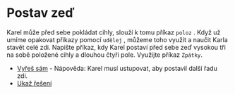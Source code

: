 # Postav zeď

Karel může před sebe pokládat cihly, slouží k tomu příkaz `poloz` .
Když už umíme opakovat příkazy pomocí `udělej` , můžeme toho využít a naučit
Karla stavět celé zdi. Napište příkaz, kdy Karel postaví před sebe zeď vysokou tři na sobě položené cihly
a dlouhou čtyři pole. Využijte příkaz `Zpátky`. 

- [Vyřeš sám](karel.html?Zed_zkus) - Nápověda: Karel musí ustupovat, aby postavil další řadu zdi.
- [Ukaž řešení](karel.html?Zed)

